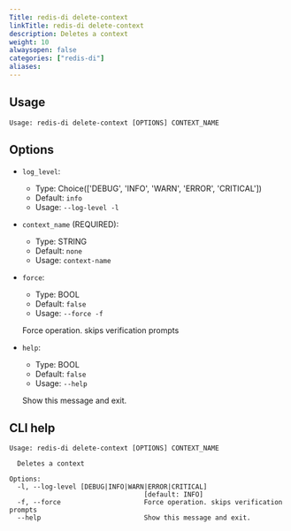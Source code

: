 ```yaml
---
Title: redis-di delete-context
linkTitle: redis-di delete-context
description: Deletes a context 
weight: 10
alwaysopen: false
categories: ["redis-di"]
aliases:
---
```


## Usage

```
Usage: redis-di delete-context [OPTIONS] CONTEXT_NAME
```

## Options
* `log_level`: 
  * Type: Choice(['DEBUG', 'INFO', 'WARN', 'ERROR', 'CRITICAL']) 
  * Default: `info`
  * Usage: `--log-level
-l`

  


* `context_name` (REQUIRED): 
  * Type: STRING 
  * Default: `none`
  * Usage: `context-name`

  


* `force`: 
  * Type: BOOL 
  * Default: `false`
  * Usage: `--force
-f`

  Force operation. skips verification prompts


* `help`: 
  * Type: BOOL 
  * Default: `false`
  * Usage: `--help`

  Show this message and exit.



## CLI help

```
Usage: redis-di delete-context [OPTIONS] CONTEXT_NAME

  Deletes a context

Options:
  -l, --log-level [DEBUG|INFO|WARN|ERROR|CRITICAL]
                                  [default: INFO]
  -f, --force                     Force operation. skips verification prompts
  --help                          Show this message and exit.
```
